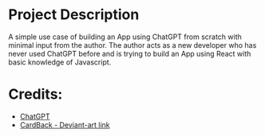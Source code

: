 # Project Description
A simple use case of building an App using ChatGPT from scratch with minimal input from the author.
The author acts as a new developer who has never used ChatGPT before and is trying to build an App using React with basic knowledge of Javascript.


# Credits:
- [ChatGPT](https://chat.openai.com/)
- [CardBack - Deviant-art link](https://www.deviantart.com/jarvitiralin/art/CARDS-wolf-586872742)
